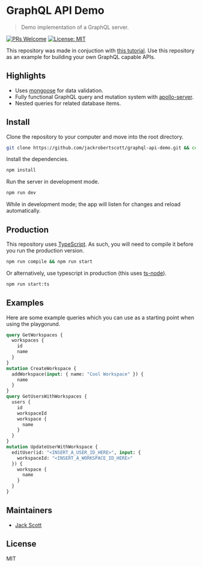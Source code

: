 # GraphQL API Demo

> Demo implementation of a GraphQL server.

[![PRs Welcome](https://img.shields.io/badge/PRs-welcome-brightgreen.svg)](http://makeapullrequest.com) [![License: MIT](https://img.shields.io/badge/License-MIT-yellow.svg)](https://opensource.org/licenses/MIT)

This repository was made in conjuction with [this tutorial](https://medium.com/@jackrobertscott/graphql-zero-to-production-a7c4f786a57b). Use this repository as an example for building your own GraphQL capable APIs.

## Highlights

- Uses [mongoose](https://github.com/Automattic/mongoose) for data validation.
- Fully functional GraphQL query and mutation system with [apollo-server](https://github.com/apollographql/apollo-server).
- Nested queries for related database items.

## Install

Clone the repository to your computer and move into the root directory.

```sh
git clone https://github.com/jackrobertscott/graphql-api-demo.git && cd graphql-api-demo
```

Install the dependencies.

```sh
npm install
```

Run the server in development mode.

```sh
npm run dev
```

While in development mode; the app will listen for changes and reload automatically.

## Production

This repository uses [TypeScript](https://www.typescriptlang.org/). As such, you will need to compile it before you run the production version.

```sh
npm run compile && npm run start
```

Or alternatively, use typescript in production (this uses [ts-node](https://github.com/TypeStrong/ts-node)).

```sh
npm run start:ts
```

## Examples

Here are some example queries which you can use as a starting point when using the playgorund.

```graphql
query GetWorkspaces {
  workspaces {
    id
    name
  }
}
mutation CreateWorkspace {
  addWorkspace(input: { name: "Cool Workspace" }) {
    name
  }
}
query GetUsersWithWorkspaces {
  users {
    id
    workspaceId
    workspace {
      name
    }
  }
}
mutation UpdateUserWithWorkspace {
  editUser(id: "<INSERT_A_USER_ID_HERE>", input: {
    workspaceId: "<INSERT_A_WORKSPACE_ID_HERE>"
  }) {
  	workspace {
      name
    } 
  }
}
```

## Maintainers

- [Jack Scott](https://twitter.com/jacrobsco)

## License

MIT
